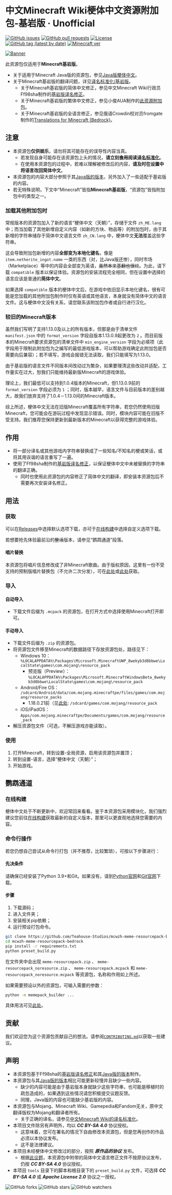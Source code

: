 # 中文Minecraft Wiki梗体中文资源附加包-基岩版 · Unofficial

[![GitHub issues](https://img.shields.io/github/issues/Teahouse-Studios/mcwzh-meme-resourcepack-bedrock?logo=github&style=flat-square)](https://github.com/Teahouse-Studios/mcwzh-meme-resourcepack-bedrock/issues)    [![GitHub pull requests](https://img.shields.io/github/issues-pr/Teahouse-Studios/mcwzh-meme-resourcepack-bedrock?logo=github&style=flat-square)](https://github.com/Teahouse-Studios/mcwzh-meme-resourcepack-bedrock/pulls)    [![License](https://img.shields.io/static/v1?label=License&message=CC%20BY-SA%204.0&color=db2331&style=flat-square&logo=creative%20commons)](https://creativecommons.org/licenses/by-sa/4.0/)    [![GitHub tag (latest by date)](https://img.shields.io/github/v/tag/Teahouse-Studios/mcwzh-meme-resourcepack-bedrock?label=latest%20version&style=flat-square)](https://github.com/Teahouse-Studios/mcwzh-meme-resourcepack-bedrock/releases)    [![Minecraft ver](https://img.shields.io/static/v1?label=Minecraft%20version&message=1.13.0%2B&color=db2331&style=flat-square&logo=)](https://minecraft.net)

[![Banner](https://github.com/Teahouse-Studios/mcwzh-meme-resourcepack/blob/master/materials/zh_meme_banner.png?raw=true)](https://www.mcbbs.net/thread-1005191-1-1.html)

此资源包仅适用于**Minecraft基岩版**。

* 关于适用于Minecraft Java版的资源包，参见[Java版梗体中文](https://github.com/Teahouse-Studios/mcwzh-meme-resourcepack)。
* 关于Minecraft基岩版的翻译问题，详见[译名标准化/基岩版](https://minecraft-zh.gamepedia.com/MCW:译名标准化/基岩版)。
  * 关于Minecraft基岩版的简体中文修正，参见中文Minecraft Wiki行政员Ff98sha制作的[基岩版译名修正](https://github.com/ff98sha/mclangcn)。
  * 关于Minecraft基岩版的繁体中文修正，参见小俊AUA制作的[此资源附加包](https://forum.gamer.com.tw/C.php?bsn=18673&snA=183269)。
  * 关于Minecraft基岩版的全语言修正，参见俄语Crowdin校对员fromgate制作的[Translations for Minecraft (Bedrock)](https://www.curseforge.com/minecraft/mc-addons/translations-for-minecraft)。

## 注意

* 本资源包**仅供娱乐**，请勿将其可能存在的误导性内容当真。
  * 若发现自身可能存在该资源包上头的情况，**请立刻~~食用~~阅读[译名标准化](https://minecraft.fandom.com/zh/wiki/MCW:译名标准化)**。
  * 在使用本资源包的过程中，若难以理解被修改后的内容，**请及时在设置中将语言改回简体中文**。
* 本资源包的内容大部分参照于其[Java版的版本](https://github.com/Teahouse-Studios/mcwzh-meme-resourcepack)，另外加入了一些适配于基岩版的内容。
* 若无特殊说明，下文中“Minecraft”皆指**Minecraft基岩版**，“资源包”皆指附加包中的类型之一。

### 加载其他附加包时

常规版本的资源包加入了新的语言“梗体中文（天朝）”，存储于文件 `zh_ME.lang` 中；而当加载了其他新增自定义内容（如新的方块、物品等）的附加包时，由于其新增的字符串储存于简体中文语言文件 `zh_CN.lang` 中，梗体中文**无法**覆盖这些字符串。

这会导致附加包新增的内容**全部变为本地化键名**，像是 `item.netherite_ingot.name` 一类的东西（对，比Java版还惨），同时市场（Marketplace）等中的内容会全部变为英语，~~虽然本来基翻也很烂~~。为此，请下载 `compatible` 版本以保证体验。资源包的安装流程完全相同，但在设置中选择的语言应该是普通的**简体中文**。

如果选择 `compatible` 版本的梗体中文后，在游戏中依旧显示本地化键名，很有可能是您加载的其他附加包制作时仅有英语或其他语言，本身就没有简体中文的语言文件。这与梗体中文没有关系，请您联系该附加包作者或自行进行汉化。

### 较旧的Minecraft版本

虽然我们写明了支持1.13.0及以上的所有版本，但那是由于清单文件 `manifest.json` 中的 `format_version` 字段自版本1.13.0.9起更改为 `2` 。而目前版本的Minecraft要求资源包的清单文件中 `min_engine_version` 字段为必填项（此字段用于限制此附加包为之编写的最低游戏版本，可以帮助游戏确定此附加包是否需要向后兼容）；若不填写，游戏会报错无法读取，我们只能填写为1.13.0。

由于基岩版的语言文件不同版本间改动过为繁杂，如果要理清这些改动并适配，工作量实在过大，恕我们只能维持最新版Minecraft的游戏体验。

理论上，我们最低可以支持到1.0.4版本的Minecraft，但1.13.0.9前的 `format_version` 字段必须为 `1` ；同时，版本越早，语言文件与目前版本的差别越大，故我们放弃支持了1.0.4－1.13.0间的Minecraft版本。

综上所述，梗体中文无法在旧版Minecraft覆盖所有字符串，若您仍然使用旧版Minecraft，您可能会在游玩过程中发现显示错误。同时，模块内容可能在旧版不受支持。我们推荐您保持更新到最新版本的Minecraft以获得完整的游戏体验。

## 作用

* 将一部分译名或其他游戏内字符串替换成了一些知名/不知名的梗或笑话，或将其用诙谐的语言重写了一遍。
* 使用了Ff98sha制作的[基岩版译名修正](https://github.com/ff98sha/mclangcn)，以保证梗体中文中未被替换的字符串的翻译正确。
  * 同时也使用此资源包的内容修正了简体中文的翻译，即安装本资源包后不需要再次安装译名修正。

## 用法

### 获取

可以在[Releases](https://github.com/Teahouse-Studios/mcwzh-meme-resourcepack-bedrock/releases)中选择默认选项下载，亦可于[在线构建](https://dl.meme.teahou.se/)中选择自定义选项下载。

若想要抢先体验最前沿的~~整活~~版本，请参见“鹦鹉通道”段落。

#### 唱片替换

本资源包将唱片信息修改成了非Minecraft歌曲。由于版权原因，这里有一份不受支持的预制版唱片替换包（不允许二次分发），可在[此处](https://lakeus.xyz/images/0/02/Meme_resourcepack_records.mcpack)或[此处](https://wdf.ink/record-bedrock)获取。

### 导入

#### 自动导入

* 下载文件后缀为 `.mcpack` 的资源包，在打开方式中选择使用Minecraft打开即可。

#### 手动导入

* 下载文件后缀为 `.zip` 的资源包。
* 将资源包文件移至Minecraft的数据路径下存放资源包处，路径见下：
  * Windows 10： `%LOCALAPPDATA%\Packages\Microsoft.MinecraftUWP_8wekyb3d8bbwe\LocalState\games\com.mojang\resource_pack`
    * 预览版（Preview）： `%LOCALAPPDATA%\Packages\Microsoft.MinecraftWindowsBeta_8wekyb3d8bbwe\LocalState\games\com.mojang\resource_pack`
  * Android/Fire OS： `/sdcard/Android/data/com.mojang.minecraftpe/files/games/com.mojang/resource_packs`
    * 1.18.0.21前（见[此处](https://help.minecraft.net/hc/en-us/articles/4414144725389-Minecraft-External-Storage-Update-on-Android): `/sdcard/games/com.mojang/resource_pack`
  * iOS/iPadOS： `Apps/com.mojang.minecraftpe/Documents/games/com.mojang/resource_pack`
* 解压资源包文件（可选，不解压游戏亦能读取）。

### 使用

1. 打开Minecraft，转到设置-全局资源，启用该资源包并置顶；
2. 转到设置-语言，选择“梗体中文（天朝）”；
3. 开始游戏。

## 鹦鹉通道

### 在线构建

梗体中文处于不断更新中，欢迎常回来看看。鉴于本资源包采用模块化，我们强烈建议您前往[在线构建](https://dl.meme.teahou.se/)获取最新的自定义版本，那里可以更直观地选择您需要的内容。

### 命令行操作

若您仍想自己尝试从命令行打包（并不推荐，比较繁琐），可按以下步骤进行：

#### 先决条件

请确保已经安装了Python 3.9+和Git。如果没有，请到[Python官网](https://www.python.org)和[Git官网](https://www.git-scm.com)下载。

#### 步骤

1. 下载源码；
2. 进入文件夹；
3. 安装相关pip依赖；
4. 运行预设打包命令。

``` sh
git clone https://github.com/Teahouse-Studios/mcwzh-meme-resourcepack-bedrock.git
cd mcwzh-meme-resourcepack-bedrock
pip install -r requirements.txt
python preset_build.py
```

在文件夹中会出现 `meme-resourcepack.zip` 、 `meme-resourcepack_noresource.zip` 、 `meme-resourcepack.mcpack` 和 `meme-resourcepack_noresource.mcpack` 等资源包，名称和作用如上所述。

如果需要预设以外的资源包，可输入需要的参数：

``` bash
python -m memepack_builder ...
```

具体用法可见[此处](https://github.com/Teahouse-Studios/memepack-builder/blob/main/doc/CLI_Manual.zh-hans.md)。

## 贡献

我们欢迎您为这个资源包贡献自己的想法。请参阅[`CONTRIBUTING.md`](./CONTRIBUTING.md)以获取一些建议。

## 声明

* 本资源包基于Ff98sha的[基岩版译名修正](https://github.com/ff98sha/mclangcn)和其[Java版的版本](https://github.com/Teahouse-Studios/mcwzh-meme-resourcepack)制作。
* 本资源包与其[Java版的版本](https://github.com/Teahouse-Studios/mcwzh-meme-resourcepack)相比可能更新较慢并且缺少一些内容。
  * 缺少的内容可能是由于基岩版本身就缺少这些字符串，也可能是移植时的疏忽造成的，如果遇到这些情况请您积极提交议题反馈。
  * 同理，Java版的内容也可能缺少基岩版的内容。
* 本资源包与Mojang、Minecraft Wiki、Gamepedia和Fandom无关，原中文翻译版权为Mojang和翻译者所有。
  * 关于正确的译名，请参见[中文Minecraft Wiki的译名标准化](https://minecraft-zh.gamepedia.com/MCW:译名标准化)。
* 本项目文件除另有声明外，均以 ***CC BY-SA 4.0*** 协议授权。
  * 这意味着，您可在署名的情况下自由修改本资源包，但是您再创作的作品必须以本协议发布。
  * 这不是法律建议。
* 本项目未经梗体中文修改过的部分，按照 ***原作品的协议*** 发布。
  * 根据[此议题](https://github.com/Teahouse-Studios/mcwzh-meme-resourcepack-bedrock/issues/11)，本资源包中附带的简体中文语言修正文件不按原协议发布，仍按 ***CC BY-SA 4.0*** 协议授权。
* 本项目 `tools` 目录下的脚本和根目录下的 `preset_build.py` 文件，可选择 ***CC BY-SA 4.0*** 或 ***Apache License 2.0*** 协议之一授权。

![GitHub forks](https://img.shields.io/github/forks/Teahouse-Studios/mcwzh-meme-resourcepack-bedrock?style=social)    ![GitHub stars](https://img.shields.io/github/stars/Teahouse-Studios/mcwzh-meme-resourcepack-bedrock?style=social)    ![GitHub watchers](https://img.shields.io/github/watchers/Teahouse-Studios/mcwzh-meme-resourcepack-bedrock?style=social)
